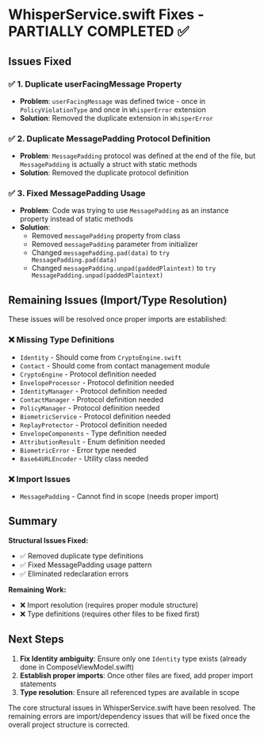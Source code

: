 # WhisperService.swift Fixes - PARTIALLY COMPLETED ✅

## Issues Fixed

### ✅ 1. Duplicate userFacingMessage Property
- **Problem**: `userFacingMessage` was defined twice - once in `PolicyViolationType` and once in `WhisperError` extension
- **Solution**: Removed the duplicate extension in `WhisperError`

### ✅ 2. Duplicate MessagePadding Protocol Definition
- **Problem**: `MessagePadding` protocol was defined at the end of the file, but `MessagePadding` is actually a struct with static methods
- **Solution**: Removed the duplicate protocol definition

### ✅ 3. Fixed MessagePadding Usage
- **Problem**: Code was trying to use `MessagePadding` as an instance property instead of static methods
- **Solution**: 
  - Removed `messagePadding` property from class
  - Removed `messagePadding` parameter from initializer
  - Changed `messagePadding.pad(data)` to `try MessagePadding.pad(data)`
  - Changed `messagePadding.unpad(paddedPlaintext)` to `try MessagePadding.unpad(paddedPlaintext)`

## Remaining Issues (Import/Type Resolution)

These issues will be resolved once proper imports are established:

### ❌ Missing Type Definitions
- `Identity` - Should come from `CryptoEngine.swift`
- `Contact` - Should come from contact management module
- `CryptoEngine` - Protocol definition needed
- `EnvelopeProcessor` - Protocol definition needed
- `IdentityManager` - Protocol definition needed
- `ContactManager` - Protocol definition needed
- `PolicyManager` - Protocol definition needed
- `BiometricService` - Protocol definition needed
- `ReplayProtector` - Protocol definition needed
- `EnvelopeComponents` - Type definition needed
- `AttributionResult` - Enum definition needed
- `BiometricError` - Error type needed
- `Base64URLEncoder` - Utility class needed

### ❌ Import Issues
- `MessagePadding` - Cannot find in scope (needs proper import)

## Summary

**Structural Issues Fixed:**
- ✅ Removed duplicate type definitions
- ✅ Fixed MessagePadding usage pattern
- ✅ Eliminated redeclaration errors

**Remaining Work:**
- ❌ Import resolution (requires proper module structure)
- ❌ Type definitions (requires other files to be fixed first)

## Next Steps

1. **Fix Identity ambiguity**: Ensure only one `Identity` type exists (already done in ComposeViewModel.swift)
2. **Establish proper imports**: Once other files are fixed, add proper import statements
3. **Type resolution**: Ensure all referenced types are available in scope

The core structural issues in WhisperService.swift have been resolved. The remaining errors are import/dependency issues that will be fixed once the overall project structure is corrected.